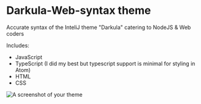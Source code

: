 # Darkula-Web-syntax theme

Accurate syntax of the InteliJ theme "Darkula" catering to NodeJS & Web coders

Includes:
- JavaScript
- TypeScript (I did my best but typescript support is minimal for styling in Atom)
- HTML
- CSS

![A screenshot of your theme](https://f.cloud.github.com/assets/69169/2289498/4c3cb0ec-a009-11e3-8dbd-077ee11741e5.gif)
